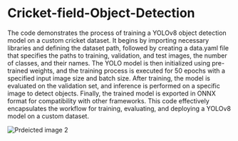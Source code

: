 # Cricket-field-Object-Detection
The code demonstrates the process of training a YOLOv8 object detection model on a custom cricket dataset.
It begins by importing necessary libraries and defining the dataset path, followed by creating a data.yaml file that specifies the paths to training, validation, and test images, the number of classes, and their names.
The YOLO model is then initialized using pre-trained weights, and the training process is executed for 50 epochs with a specified input image size and batch size. After training, the model is evaluated on the validation set, and inference is performed on a specific image to detect objects.
Finally, the trained model is exported in ONNX format for compatibility with other frameworks. This code effectively encapsulates the workflow for training, evaluating, and deploying a YOLOv8 model on a custom dataset.

![Prdeicted image 2](https://github.com/user-attachments/assets/579e0720-8037-4e49-b7aa-2aaa1d4a277f)

